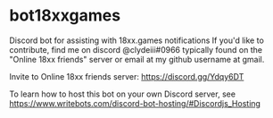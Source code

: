 # bot18xxgames
Discord bot for assisting with 18xx.games notifications
If you'd like to contribute, find me on discord @clydeiii#0966 typically found on the "Online 18xx friends" server or email at my github username at gmail.

Invite to Online 18xx friends server: https://discord.gg/Ydqy6DT

To learn how to host this bot on your own Discord server, see https://www.writebots.com/discord-bot-hosting/#Discordjs_Hosting
